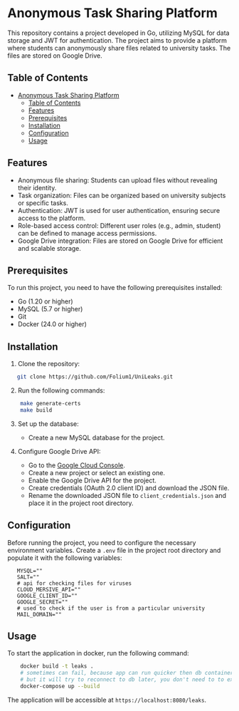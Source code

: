 # Anonymous Task Sharing Platform

This repository contains a project developed in Go, utilizing MySQL for data storage and JWT for authentication. The project aims to provide a platform where students can anonymously share files related to university tasks. The files are stored on Google Drive.

## Table of Contents
- [Anonymous Task Sharing Platform](#anonymous-task-sharing-platform)
  - [Table of Contents](#table-of-contents)
  - [Features](#features)
  - [Prerequisites](#prerequisites)
  - [Installation](#installation)
  - [Configuration](#configuration)
  - [Usage](#usage)

## Features
- Anonymous file sharing: Students can upload files without revealing their identity.
- Task organization: Files can be organized based on university subjects or specific tasks.
- Authentication: JWT is used for user authentication, ensuring secure access to the platform.
- Role-based access control: Different user roles (e.g., admin, student) can be defined to manage access permissions.
- Google Drive integration: Files are stored on Google Drive for efficient and scalable storage.

## Prerequisites
To run this project, you need to have the following prerequisites installed:

- Go (1.20 or higher)
- MySQL (5.7 or higher)
- Git
- Docker (24.0 or higher)

## Installation
1. Clone the repository:
```bash
   git clone https://github.com/Folium1/UniLeaks.git
```

2. Run the following commands:
```bash
    make generate-certs
    make build
```

3. Set up the database:
   - Create a new MySQL database for the project.

4. Configure Google Drive API:
   - Go to the [Google Cloud Console](https://console.cloud.google.com/).
   - Create a new project or select an existing one.
   - Enable the Google Drive API for the project.
   - Create credentials (OAuth 2.0 client ID) and download the JSON file.
   - Rename the downloaded JSON file to `client_credentials.json` and place it in the project root directory.

## Configuration
Before running the project, you need to configure the necessary environment variables. Create a `.env` file in the project root directory and populate it with the following variables:

```plaintext
   MYSQL=""
   SALT=""
   # api for checking files for viruses
   CLOUD_MERSIVE_API=""
   GOOGLE_CLIENT_ID=""
   GOOGLE_SECRET=""
   # used to check if the user is from a particular university
   MAIL_DOMAIN=""
```

## Usage
To start the application in docker, run the following command:
```bash
    docker build -t leaks .
    # sometimes can fail, because app can run quicker then db container, still don't know how to fix it
    # but it will try to reconnect to db later, you don't need to to extra moves
    docker-compose up --build
```

The application will be accessible at `https://localhost:8080/leaks`.